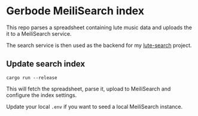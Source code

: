 # Gerbode MeiliSearch index

This repo parses a spreadsheet containing lute music data and uploads the it to a MeiliSearch service.

The search service is then used as the backend for my [lute-search](https://keliris.dev/lute-search) project.

## Update search index

```
cargo run --release
```

This will fetch the spreadsheet, parse it, upload to MeiliSearch and configure the index settings.

Update your local `.env` if you want to seed a local MeiliSearch instance.
